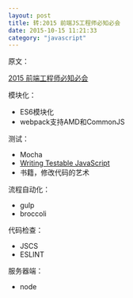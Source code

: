 ```yaml
---
layout: post
title: 转:2015 前端JS工程师必知必会
date: 2015-10-15 11:21:33
category: "javascript"
--- 
```

原文：

[2015 前端工程师必知必会](http://zhuanlan.zhihu.com/FrontendMagazine/20002850)  

模块化：  

- ES6模块化
- webpack支持AMD和CommonJS

测试：  

- Mocha
- [Writing Testable JavaScript](http://alistapart.com/article/writing-testable-javascript)
- 书籍，修改代码的艺术

流程自动化：  

- gulp
- broccoli

代码检查：  

- JSCS
- ESLINT

服务器端：  

- node